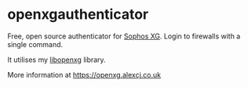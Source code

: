 # openxgauthenticator

Free, open source authenticator for [Sophos XG]((https://www.sophos.com/en-us/medialibrary/pdfs/factsheets/sophos-xg-series-appliances-brna.pdf)). Login to firewalls with a single command.

It utilises my [libopenxg](https://github.com/Alex-Programs/libopenxg) library.

More information at https://openxg.alexcj.co.uk
